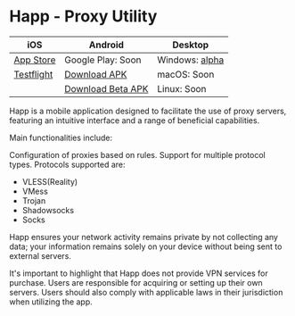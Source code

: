 # Happ - Proxy Utility

| iOS                                                                        | Android                                                                                                          | Desktop                                                                                                              |
| -------------------------------------------------------------------------- | ---------------------------------------------------------------------------------------------------------------- | -------------------------------------------------------------------------------------------------------------------- |
| [App Store](https://apps.apple.com/us/app/happ-proxy-utility/id6504287215) | Google Play: Soon                                                                                                | Windows: [alpha](https://github.com/Flyfrog-LLC/Happ-Desktop-Release/releases/download/alpha/Happ.win.x86.v0.0.5.7z) |
| [Testflight](https://testflight.apple.com/join/XMls6Ckd)                   | [Download APK](https://github.com/FlyFrg/Happ_android_update/releases/download/1.5/Happ_1.5.0_1069_all.apk)      | macOS: Soon                                                                                                          |
|                                                                            | [Download Beta APK](https://github.com/FlyFrg/Happ_android_update/releases/download/1.5/Happ_1.5.0_1069_all.apk) | Linux: Soon                                                                                                          |

Happ is a mobile application designed to facilitate the use of proxy servers, featuring an intuitive interface and a range of beneficial capabilities.

Main functionalities include:

Configuration of proxies based on rules. Support for multiple protocol types. Protocols supported are:

* VLESS(Reality)
* VMess
* Trojan
* Shadowsocks
* Socks

Happ ensures your network activity remains private by not collecting any data; your information remains solely on your device without being sent to external servers.

It's important to highlight that Happ does not provide VPN services for purchase. Users are responsible for acquiring or setting up their own servers. Users should also comply with applicable laws in their jurisdiction when utilizing the app.
